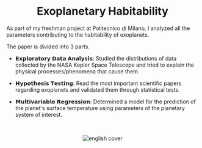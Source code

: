 <div align="center">

# Exoplanetary Habitability
  
</div>

As part of my freshman project at Politecnico di Milano, I analyzed all the parameters contributing to the habitability of exoplanets.

The paper is divided into 3 parts.

- 𝗘𝘅𝗽𝗹𝗼𝗿𝗮𝘁𝗼𝗿𝘆 𝗗𝗮𝘁𝗮 𝗔𝗻𝗮𝗹𝘆𝘀𝗶𝘀: Studied the distributions of data collected by the NASA Kepler Space Telescope and tried to explain the physical processes/phenomena that cause them.

- 𝗛𝘆𝗽𝗼𝘁𝗵𝗲𝘀𝗶𝘀 𝗧𝗲𝘀𝘁𝗶𝗻𝗴: Read the most important scientific papers regarding exoplanets and validated them through statistical tests.

- 𝗠𝘂𝗹𝘁𝗶𝘃𝗮𝗿𝗶𝗮𝗯𝗹𝗲 𝗥𝗲𝗴𝗿𝗲𝘀𝘀𝗶𝗼𝗻: Determined a model for the prediction of the planet's surface temperature using parameters of the planetary system of interest.
  
<br>

<div align="center">

![english cover](https://user-images.githubusercontent.com/55017307/133168000-3c4c19d2-6536-4913-9d72-c9bc3fb9eb2f.png)

</div>

